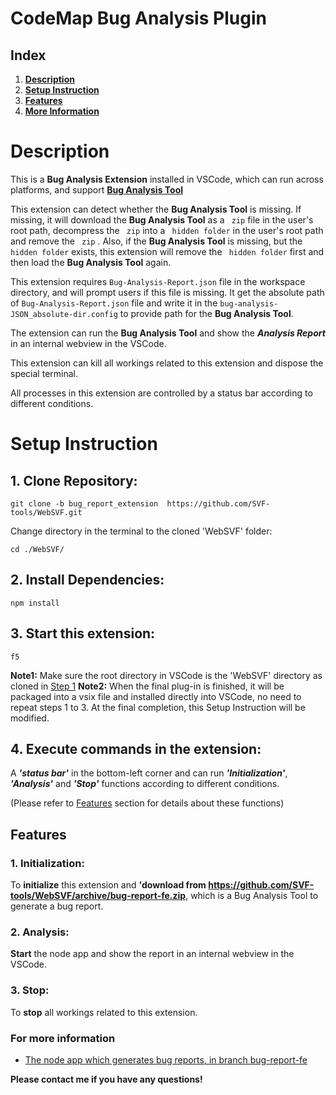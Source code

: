 # CodeMap Bug Analysis Plugin

## **Index**
1. **[Description](https://github.com/SVF-tools/WebSVF/tree/bug_report_extension#Description)**
1. **[Setup Instruction](https://github.com/SVF-tools/WebSVF/tree/bug_report_extension#Setup-Instruction)**
1. **[Features](https://github.com/SVF-tools/WebSVF/tree/bug_report_extension#Features)**
1. **[More Information](https://github.com/SVF-tools/WebSVF/tree/bug-report-fe#For-more-information)**

# Description
This is a **Bug Analysis Extension** installed in VSCode, which can run across platforms, and support **[Bug Analysis Tool](https://github.com/SVF-tools/WebSVF/tree/bug-report-fe#Bug-Analysis-Tool---Front-End---NodeJS)**

This extension can detect whether the **Bug Analysis Tool** is missing. If missing, it will download the **Bug Analysis Tool** as a `` zip``  file in the user's root path, decompress the `` zip``  into a `` hidden folder``  in the user's root path and remove the `` zip`` . Also, if the **Bug Analysis Tool** is missing, but the `` hidden folder``  exists, this extension will remove the `` hidden folder``  first and then load the **Bug Analysis Tool** again.

This extension requires `` Bug-Analysis-Report.json `` file in the workspace directory, and will prompt users if this file is missing. It get the absolute path of `` Bug-Analysis-Report.json `` file and write it in the `` bug-analysis-JSON_absolute-dir.config `` to provide path for the **Bug Analysis Tool**.

The extension can run the **Bug Analysis Tool** and show the ***Analysis Report*** in an internal webview in the VSCode.

This extension can kill all workings related to this extension and dispose the special terminal.

All processes in this extension are controlled by a status bar according to different conditions.

# Setup Instruction
## 1. Clone Repository:

```
git clone -b bug_report_extension  https://github.com/SVF-tools/WebSVF.git
```
Change directory in the terminal to the cloned 'WebSVF' folder:

```
cd ./WebSVF/
```

## 2. Install Dependencies:

```
npm install
```

## 3. Start this extension:

```
f5
```
**Note1:** Make sure the root directory in VSCode is the 'WebSVF' directory as cloned in [Step 1](https://github.com/SVF-tools/WebSVF/tree/bug_report_extension#1-clone-repository)
**Note2:** When the final plug-in is finished, it will be packaged into a vsix file and installed directly into VSCode, no need to repeat steps 1 to 3. At the final completion, this Setup Instruction will be modified.

## 4. Execute commands in the extension:

A ***'status bar'*** in the bottom-left corner and can run ***'Initialization'***, ***'Analysis'*** and ***'Stop'*** functions according to different conditions.

(Please refer to [Features](https://github.com/SVF-tools/WebSVF/tree/bug_report_extension#features) section for details about these functions)

## Features

### 1. Initialization:
To **initialize** this extension and **'download from https://github.com/SVF-tools/WebSVF/archive/bug-report-fe.zip**, which is a Bug Analysis Tool to generate a bug report.


### 2. Analysis:
**Start** the node app and show the report in an internal webview in the VSCode.


### 3. Stop:
To **stop** all workings related to this extension.

### For more information

* [The node app which generates bug reports, in branch bug-report-fe](https://github.com/SVF-tools/WebSVF.git)

**Please contact me if you have any questions!**
